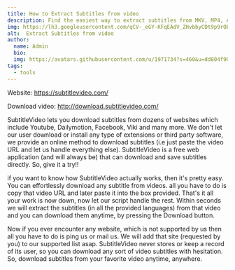 ```yaml
---
title: How to Extract Subtitles from video
description: Find the easiest way to extract subtitles from MKV, MP4, AVI, VOB or other videos as SRT, ASS files, we should get a versatile subtitle extractor that can cope with videos in a different type of formats
img: https://lh3.googleusercontent.com/qCV-_eGY-KFqEAdV_ZHvbbyCDt9p9rOLc8swbRO0dtGlgH1kEF2xt6jrENO5Ed22dPiwETMZolw04B8W9EYq0-tv7M_pl1DigLwZZbPr8mBGliaU=w1280
alt:  Extract Subtitles from video
author: 
  name: Admin
  bio: 
  img: https://avatars.githubusercontent.com/u/1971734?s=460&u=dd804f90460ba4daa5596d234306399c7a7bde3f&v=4
tags:
  - tools
---
```

Website: https://subtitlevideo.com/ 

Download video: http://download.subtitlevideo.com/  

SubtitleVideo lets you download subtitles from dozens of websites which include Youtube, Dailymotion, Facebook, Viki and many more. We don't let our user download or install any type of extensions or third party software, we provide an online method to download subtitles (i.e just paste the video URL and let us handle everything else). SubtitleVideo is a free web application (and will always be) that can download and save subtitles directly. So, give it a try!!



if you want to know how SubtitleVideo actually works, then it's pretty easy. You can effortlessly download any subtitle from videos. all you have to do is copy that video URL and later paste it into the box provided. That's it all your work is now down, now let our script handle the rest. Within seconds we will extract the subtitles (in all the provided languages) from that video and you can download them anytime, by pressing the Download button.



Now if you ever encounter any website, which is not supported by us then all you have to do is ping us or mail us. We will add that site (requested by you) to our supported list asap. SubtitleVideo never stores or keep a record of its user, so you can download any sort of video subtitles with hesitation. So, download subtitles from your favorite video anytime, anywhere.
